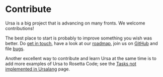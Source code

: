 # Contribute

Ursa is a big project that is advancing on many fronts. We welcome contributions!

The best place to start is probably to improve something you wish was better. Do [get in touch](</discussion/index.html>), have a look at our [roadmap](</roadmap/index.html>), join us on [GitHub](https://github.com/ursalang) and file [bugs](</bug_reports/index.html>).

Another excellent way to contribute and learn Ursa at the same time is to add more examples of Ursa to Rosetta Code; see the [Tasks not implemented in Ursalang](https://rosettacode.org/wiki/Tasks_not_implemented_in_Ursalang) page.